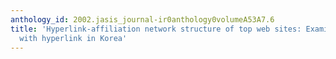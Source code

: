 ```yaml
---
anthology_id: 2002.jasis_journal-ir0anthology0volumeA53A7.6
title: 'Hyperlink-affiliation network structure of top web sites: Examining affiliates
  with hyperlink in Korea'
---
```

